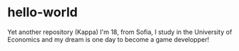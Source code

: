 # hello-world
Yet another repository (Kappa)
I'm 18, from Sofia, I study in the University of Economics and my dream is one day to become a game developper!
